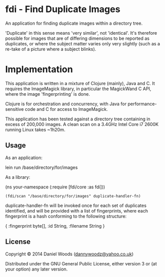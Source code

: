 # fdi - Find Duplicate Images

An application for finding duplicate images within a directory tree.

'Duplicate' in this sense means 'very similar', not 'identical'.  It's
therefore possible for images that are of differing dimensions to be
reported as duplicates, or where the subject matter varies only very
slightly (such as a re-take of a picture where a subject blinks).

# Implementation

This application is written in a mixture of Clojure (mainly), Java and
C.  It requires the ImageMagick library, in particular the MagickWand
C API, where the image 'fingerprinting' is done.

Clojure is for orchestration and concurrency, with Java for
performance-sensitive code and C for access to ImageMagick.

This application has been tested against a directory tree containing in
excess of 200,000 images.  A clean scan on a 3.4GHz Intel Core i7 2600K
running Linux takes ~1h20m.

## Usage

As an application:

  lein run /base/directory/for/images

As a library:

  (ns your-namespace
	  (:require [fdi/core :as fdi]))

	(fdi/scan "/base/directory/for/images" duplicate-handler-fn)

duplicate-handler-fn will be invoked once for each set of duplicates
identified, and will be provided with a list of fingerprints, where
each fingerprint is a hash conforming to the following structure:

  { :fingerprint byte[],
	  :id          String,
		:filename    String }

## License

Copyright © 2014 Daniel Woods (dannywoodz@yahoo.co.uk)

Distributed under the GNU General Public License, either version 3 or (at
your option) any later version.
